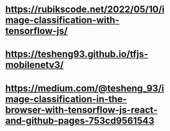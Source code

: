 # https://rubikscode.net/2022/05/10/image-classification-with-tensorflow-js/

# https://tesheng93.github.io/tfjs-mobilenetv3/

# https://medium.com/@tesheng_93/image-classification-in-the-browser-with-tensorflow-js-react-and-github-pages-753cd9561543
